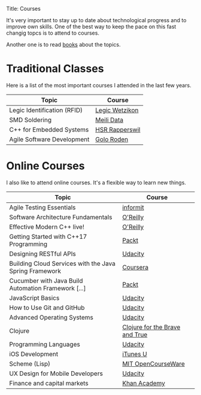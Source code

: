 Title: Courses

It's very important to stay up to date about technological progress and to improve own skills. One of the best way to keep the pace on this fast changig topcs is to attend to courses.

Another one is to read [books]({filename}/pages/books.md) about the topics.

Traditional Classes
===================
Here is a list of the most important courses I attended in the last few years.


| Topic                       | Course                                  |
|-----------------------------|-----------------------------------------|
| Legic Identification (RFID) | [Legic Wetzikon](http://www.legic.com/) |
| SMD Soldering               | [Meili Data](http://www.meili-data.ch/) |
| C++ for Embedded Systems    | [HSR Rapperswil](http://www.hsr.ch/)    |
| Agile Software Development  | [Golo Roden](https://www.thenativeweb.io) |


Online Courses
==============
I also like to attend online courses. It's a flexible way to learn new things.

| Topic                           | Course                                                                                       |
|---------------------------------|----------------------------------------------------------------------------------------------|
| Agile Testing Essentials        | [informit](https://www.informit.com/store/agile-testing-essentials-livelessons-video-training-9780134683263) |
| Software Architecture Fundamentals | [O'Reilly](https://www.oreilly.com/library/view/software-architecture-fundamentals/9781491998991/) |
| Effective Modern C++ live!      | [O'Reilly](https://www.oreilly.com/pub/e/3357)                                               |
| Getting Started with C++17 Programming | [Packt](https://www.packtpub.com/application-development/getting-started-c17-programming-video) |
| Designing RESTful APIs          | [Udacity](https://www.udacity.com)                                                           |
| Building Cloud Services with the Java Spring Framework | [Coursera](https://www.coursera.org/learn/cloud-services-java-spring-framework) |
| Cucumber with Java Build Automation Framework [...] | [Packt](https://www.packtpub.com/application-development/cucumber-java-build-automation-framework-less-code-video) |
| JavaScript Basics               | [Udacity](https://www.udacity.com)                                                           |
| How to Use Git and GitHub       | [Udacity](https://www.udacity.com)                                                           |
| Advanced Operating Systems      | [Udacity](https://www.udacity.com)                                                           |
| Clojure                         | [Clojure for the Brave and True](http://www.braveclojure.com/)                               |
| Programming Languages           | [Udacity](https://www.udacity.com/course/cs262)                                              |
| iOS Development                 | [iTunes U](https://itunes.apple.com/us/course/developing-ios-7-apps-for/id733644550)         |
| Scheme (Lisp) | [MIT OpenCourseWare](http://ocw.mit.edu/courses/electrical-engineering-and-computer-science/6-001-structure-and-interpretation-of-computer-programs-spring-2005/video-lectures/) |
| UX Design for Mobile Developers | [Udacity](https://www.udacity.com/course/ud849)                                              |
| Finance and capital markets     | [Khan Academy](https://www.khanacademy.org/economics-finance-domain/core-finance)            |
